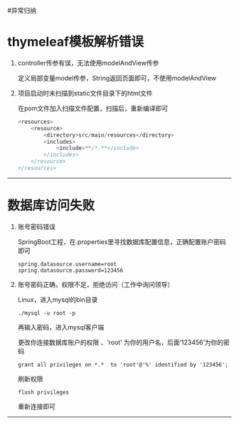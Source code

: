 #异常归纳

# thymeleaf模板解析错误

1. controller传参有误，无法使用modelAndView传参

   定义局部变量model传参，String返回页面即可，不使用modelAndView

2. 项目启动时未扫描到static文件目录下的html文件

   在pom文件加入扫描文件配置，扫描后，重新编译即可

   ```java
   <resources>
       <resource>
           <directory>src/main/resources</directory>
           <includes>
               <include>**/*.**</include>
           </includes>
       </resource>
   </resources>
   ```

--------

# 数据库访问失败

1. 账号密码错误

   SpringBoot工程，在.properties里寻找数据库配置信息，正确配置账户密码即可

   ```
   spring.datasource.username=root
   spring.datasource.password=123456
   ```

2. 账号密码正确，权限不足，拒绝访问（工作中询问领导）

   Linux，进入mysql的bin目录  

   ```
   ./mysql -u root -p
   ```

   再输入密码，进入mysql客户端

   更改你连接数据库账户的权限 、‘root’ 为你的用户名，后面‘123456’为你的密码

   ```
   grant all privileges on *.*  to 'root'@'%' identified by '123456';
   ```

   刷新权限

   ```
   flush privileges
   ```

   重新连接即可

------

